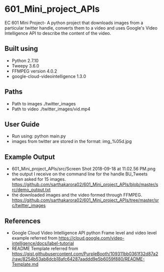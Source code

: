 # 601_Mini_project_APIs
EC 601 Mini Project- A python project that downloads images from a particular twitter handle, converts them to a video and 
uses Google's Video Intelligence API to describe the content of the video.

## Built using

* Python 2.7.10 
* Tweepy 3.6.0
* FFMPEG version 4.0.2
* google-cloud-videointelligence 1.3.0

## Paths

* Path to images ./twitter_images
* Path to video ./twitter_images/vid.mp4

## User Guide

* Run using: python main.py
* images from twitter are stored in the format: img_%05d.jpg

## Example Output

* 601_Mini_project_APIs/src/Screen Shot 2018-09-18 at 11.02.56 PM.png
* the output I receive on the command line for the handle BU_Tweets when asked for 15 images.
  https://github.com/sarthakarora02/601_Mini_project_APIs/blob/master/src/demo_output.txt
* the downloaded images and the video formed through FFMPEG.
  https://github.com/sarthakarora02/601_Mini_project_APIs/tree/master/src/twitter_images

## References

* Google Cloud Video Intelligence API python Frame level and video level example referred from https://cloud.google.com/video-intelligence/docs/label-tutorial
* README Template referred from https://gist.githubusercontent.com/PurpleBooth/109311bb0361f32d87a2/raw/8254b53ab8dcb18afc64287aaddd9e5b6059f880/README-Template.md 

